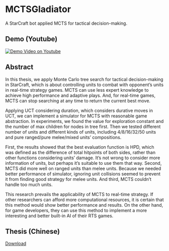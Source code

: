 # MCTSGladiator
A StarCraft bot applied MCTS for tactical decision-making.

## Demo (Youtube)
[![Demo Video on Youtube](http://img.youtube.com/vi/kTcIdG74ys8/0.jpg)](http://www.youtube.com/watch?v=kTcIdG74ys8)

## Abstract
In this thesis, we apply Monte Carlo tree search for tactical decision-making in StarCraft, which is about controlling units to combat with opponent’s units in real-time strategy games. MCTS can use less expert knowledge to achieve high performance and adaptive plays. And, for real-time games, MCTS can stop searching at any time to return the current best move.

Applying UCT considering duration, which considers durative moves in UCT, we can implement a simulator for MCTS with reasonable game abstraction. In experiments, we found the value for exploration constant and the number of max children for nodes in tree first. Then we tested different number of units and different kinds of units, including 4/8/16/32/50 units and pure ranged/pure melee/mixed units’ compositions.

First, the results showed that the best evaluation function is HPD, which was defined as the difference of total hitpoints of both sides, rather than other functions considering units’ damage. It’s not wrong to consider more information of units, but perhaps it’s suitable to use them that way. Second, MCTS did more well on ranged units than melee units. Because we needed better performance of simulator, ignoring unit collisions seemed to prevent it from finding good strategy for melee units. And third, MCTS couldn’t handle too much units.

This research prevails the applicability of MCTS to real-time strategy. If other researchers can afford more computational resources, it is certain that this method would show better performance and results. On the other hand, for game developers, they can use this method to implement a more interesting and better built-in AI of their RTS games.

## Thesis (Chinese)
[Download](https://github.com/NagaChiang/MCTSGladiator/blob/master/Applying%20Monte%20Carlo%20tree%20search%20for%20tactical%20decision-making%20in%20Starcraft.pdf)
